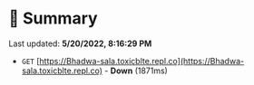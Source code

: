 # 📖 Summary
Last updated: **5/20/2022, 8:16:29 PM**

- `GET` [https://Bhadwa-sala.toxicblte.repl.co](https://Bhadwa-sala.toxicblte.repl.co) - **Down** (1871ms)
